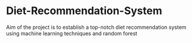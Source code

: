 # Diet-Recommendation-System
Aim of the project is to establish a top-notch diet recommendation system using machine learning techniques and random forest
